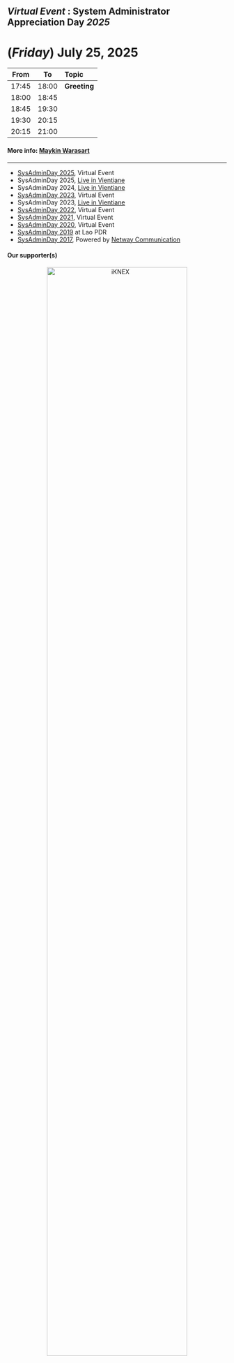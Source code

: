 ## ***Virtual Event*** : System Administrator Appreciation Day ***2025***
# **(*Friday*) July 25, 2025**

| From    |    To    |  Topic                                                                                                                                                                                                                                                                                         |    
|:-------:|:--------:|:-----------------------------------------------------------------------------------------------------------------------------------------------------------------------------------------------------------------------------------------------------------------------------------------------|    
| 17:45   |  18:00   | <b id="Maykin">Greeting</b> |    
| 18:00   |  18:45   |  |    
| 18:45   |  19:30   |  |    
| 19:30   |  20:15   |  |    
| 20:15   |  21:00   |  |    

#### More info: [Maykin Warasart](https://line.me/R/ti/p/%40maykin)

---

* [SysAdminDay 2025](/2025/VirtualEvent), Virtual Event
* SysAdminDay 2025, [Live in Vientiane](/2025/VTE)
* SysAdminDay 2024, [Live in Vientiane](/2024/VTE)
* [SysAdminDay 2023](/2023/VirtualEvent), Virtual Event
* SysAdminDay 2023, [Live in Vientiane](/2023/VTE)
* [SysAdminDay 2022](/2022/VirtualEvent), Virtual Event
* [SysAdminDay 2021](/2021/VirtualEvent), Virtual Event
* [SysAdminDay 2020](/2020/VirtualEvent), Virtual Event
* [SysAdminDay 2019](/2019/Laos) at Lao PDR
* [SysAdminDay 2017](https://www.facebook.com/sysadminthailand/photos/?tab=album&album_id=303193886821648), Powered by [Netway Communication](https://netway.co.th/)

#### Our supporter(s)

<p align="center">
    <a href="https://iknex.or.th" target="blank"><img src="https://iknexth.github.io/assets/images/logo.png" width="80%" title="iKNEX"></a>
</p>
